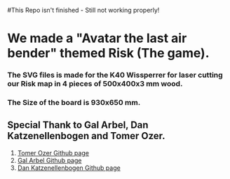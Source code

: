 #This Repo isn't finished - Still not working properly!
# We made a "Avatar the last air bender" themed Risk (The game).
### The SVG files is made for the K40 Wissperrer for laser cutting our Risk map in 4 pieces of 500x400x3 mm wood.
### The Size of the board is 930x650 mm.

## Special Thank to Gal Arbel, Dan Katzenellenbogen and Tomer Ozer.
1. [Tomer Ozer Github page](https://github.com/TomerOzer)
2. [Gal Arbel Github page](https://github.com/galarb)
3. [Dan Katzenellenbogen Github page](https://github.com/Dan-Katzenellenbogen)
